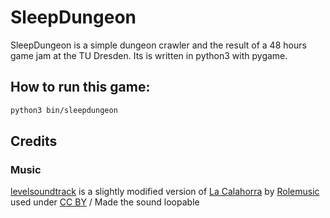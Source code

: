 # SleepDungeon

SleepDungeon is a simple dungeon crawler and the result of a 48 hours game jam
at the TU Dresden. Its is written in python3 with pygame.


## How to run this game:
```bash
python3 bin/sleepdungeon
```

## Credits

### Music

[levelsoundtrack](/sleepdungeon/res/sound/levelsoundtrack.ogg) is a slightly modified version of
[La Calahorra](http://freemusicarchive.org/music/Rolemusic/~/calahorra) by 
[Rolemusic](https://freemusicarchive.org/music/Rolemusic/) used under 
[CC BY](https://creativecommons.org/licenses/by/4.0/)
/ Made the sound loopable

